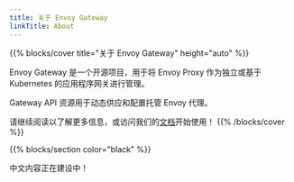 ```yaml
---
title: 关于 Envoy Gateway
linkTitle: About
---
```


{{% blocks/cover title="关于 Envoy Gateway" height="auto" %}}

Envoy Gateway 是一个开源项目，用于将 Envoy Proxy 作为独立或基于 Kubernetes 的应用程序网关进行管理。

Gateway API 资源用于动态供应和配置托管 Envoy 代理。

请继续阅读以了解更多信息，或访问我们的[文档](/zh/latest/)开始使用！
{{% /blocks/cover %}}

{{% blocks/section color="black" %}}

中文内容正在建设中！
